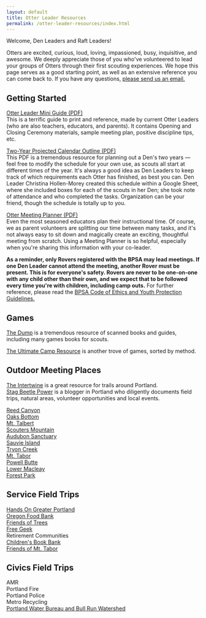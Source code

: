 ```yaml
---
layout: default
title: Otter Leader Resources
permalink: /otter-leader-resources/index.html
---
```

Welcome, Den Leaders and Raft Leaders!

Otters are excited, curious, loud, loving, impassioned, busy, inquisitive, and awesome. We deeply appreciate those of you who've volunteered to lead your groups of Otters through their first scouting experiences. We hope this page serves as a good starting point, as well as an extensive reference you can come back to. If you have any questions, [please send us an email.](mailto:mounttaborscouts@gmail.com)

## Getting Started ##

[Otter Leader Mini Guide (PDF)](/pdfs/OtterLeaderMiniGuide-2.pdf)<br />
This is a terrific guide to print and reference, made by current Otter Leaders (who are also teachers, educators, and parents). It contains Opening and Closing Ceremony materials, sample meeting plan, positive discipline tips, etc.

[Two-Year Projected Calendar Outline (PDF)](/pdfs/Otter-Den-Sample-Year-by-Christina-Hollen-Morey.pdf)<br />
This PDF is a tremendous resource for planning out a Den's two years — feel free to modify the schedule for your own use, as scouts all start at different times of the year. It's always a good idea as Den Leaders to keep track of which requirements each Otter has finished, as best you can. Den Leader Christina Hollen-Morey created this schedule within a Google Sheet, where she included boxes for each of the scouts in her Den; she took note of attendance and who completed the tasks. Organization can be your friend, though the schedule is totally up to you.

[Otter Meeting Planner (PDF)](/pdfs/Otter-Meeting-Planner.pdf)<br />
Even the most seasoned educators plan their instructional time. Of course, we as parent volunteers are splitting our time between many tasks, and it's not always easy to sit down and magically create an exciting, thoughtful meeting from scratch. Using a Meeting Planner is so helpful, especially when you're sharing this information with your co-leader.

**As a reminder, only Rovers registered with the BPSA may lead meetings. If one Den Leader cannot attend the meeting, another Rover must be present. This is for everyone's safety. Rovers are never to be one-on-one with any child other than their own, and we expect that to be followed every time you're with children, including camp outs.** For further reference, please read the [BPSA Code of Ethics and Youth Protection Guidelines.](http://bpsa-us.org/wp-content/uploads/2011/04/Code-of-Ethics-Youth-Protection-Guidelines.pdf)

## Games ##

[The Dump](http://www.thedump.scoutscan.com/games.html) is a tremendous resource of scanned books and guides, including many games books for scouts.

[The Ultimate Camp Resource](http://www.ultimatecampresource.com/site/camp-activities/camp-games.html) is another trove of games, sorted by method.

## Outdoor Meeting Places ##

[The Intertwine](http://theintertwine.org/) is a great resource for trails around Portland.<br />
[Stag Beetle Power](http://stagbeetlepower.blogspot.com/) is a blogger in Portland who diligently documents field trips, natural areas, volunteer opportunities and local events.

[Reed Canyon](http://www.reed.edu/canyon/)<br />
[Oaks Bottom](http://www.portlandoregon.gov/parks/finder/index.cfm?&amp;propertyid=490&amp;action=ViewPark)<br />
[Mt. Talbert](http://www.oregonmetro.gov/parks/mount-talbert-nature-park)<br />
[Scouters Mountain](http://www.oregonmetro.gov/parks/scouters-mountain-nature-park)<br />
[Audubon Sanctuary](http://audubonportland.org/)<br />
[Sauvie Island](http://sauvieisland.org/visitor-information/recreation/hiking/)<br />
[Tryon Creek](http://oregonstateparks.org/index.cfm?do=parkPage.dsp_parkPage&amp;parkId=103)<br />
[Mt. Tabor](http://www.portlandoregon.gov/parks/finder/index.cfm?&amp;propertyid=275&amp;action=ViewPark)<br />
[Powell Butte](http://www.portlandoregon.gov/parks/finder/index.cfm?&amp;propertyid=528&amp;action=ViewPark)<br />
[Lower Macleay](http://www.portlandoregon.gov/parks/finder/index.cfm?&amp;propertyid=246&amp;action=ViewPark)<br />
[Forest Park](http://www.portlandoregon.gov/parks/finder/index.cfm?&amp;propertyid=127&amp;action=ViewPark)

## Service Field Trips ##
[Hands On Greater Portland ](http://www.handsonportland.org/)<br />
[Oregon Food Bank](http://www.oregonfoodbank.org/)<br />
[Friends of Trees](http://www.friendsoftrees.org/)<br />
[Free Geek](http://www.freegeek.org/)<br />
Retirement Communities<br />
[Children's Book Bank](http://www.childrensbookbank.org/)<br />
[Friends of Mt. Tabor](http://www.taborfriends.org/)

## Civics Field Trips ##
AMR<br />
Portland Fire<br />
Portland Police<br />
Metro Recycling<br />
[Portland Water Bureau and Bull Run Watershed](http://www.portlandoregon.gov/water/article/384640)
